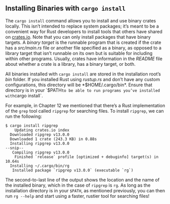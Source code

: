 <!-- Old link, do not remove -->

<a id="installing-binaries-from-cratesio-with-cargo-install"></a>

## Installing Binaries with `cargo install`

The `cargo install` command allows you to install and use binary crates
locally. This isn’t intended to replace system packages; it’s meant to be a
convenient way for Rust developers to install tools that others have shared on
[crates.io](https://crates.io/)<!-- ignore -->. Note that you can only install
packages that have binary targets. A _binary target_ is the runnable program
that is created if the crate has a _src/main.rs_ file or another file specified
as a binary, as opposed to a library target that isn’t runnable on its own but
is suitable for including within other programs. Usually, crates have
information in the _README_ file about whether a crate is a library, has a
binary target, or both.

All binaries installed with `cargo install` are stored in the installation
root’s _bin_ folder. If you installed Rust using _rustup.rs_ and don’t have any
custom configurations, this directory will be *$HOME/.cargo/bin*. Ensure that
directory is in your `$PATH`to be able to run programs you’ve installed with`cargo install`.

For example, in Chapter 12 we mentioned that there’s a Rust implementation of
the `grep` tool called `ripgrep` for searching files. To install `ripgrep`, we
can run the following:

<!-- manual-regeneration
cargo install something you don't have, copy relevant output below
-->

```console
$ cargo install ripgrep
    Updating crates.io index
  Downloaded ripgrep v13.0.0
  Downloaded 1 crate (243.3 KB) in 0.88s
  Installing ripgrep v13.0.0
--snip--
   Compiling ripgrep v13.0.0
    Finished `release` profile [optimized + debuginfo] target(s) in 10.64s
  Installing ~/.cargo/bin/rg
   Installed package `ripgrep v13.0.0` (executable `rg`)
```

The second-to-last line of the output shows the location and the name of the
installed binary, which in the case of `ripgrep` is `rg`. As long as the
installation directory is in your `$PATH`, as mentioned previously, you can
then run `rg --help` and start using a faster, rustier tool for searching files!
